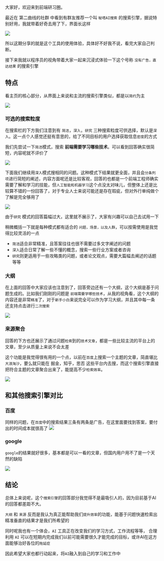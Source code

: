 大家好，欢迎来到前端研习圈。

最近在 第二曲线的社群 中看到有群友推荐一个叫 ```秘塔AI搜索``` 的搜索引擎，据说特别好用，我就带着好奇去用了下，界面长这样

![](http://mmjg.site/imgs/41386d41-c7c6-4b40-9dfe-efba5801c2ea.webp)

所以这期分享的就是这个工具的使用体验，具体好不好我不说，看完大家自己判断。

接下来我就以程序员的视角带着大家一起来沉浸式体验一下这个号称 ```没有广告，直达结果``` 的搜索引擎

## 特点
看主页的核心部分，从界面上来说和主流的搜索引擎类似，都是以```简约```为主

![](http://mmjg.site/imgs/9111638e-db4a-4f6f-96fb-9a91d751ab74.webp)

### 可选的搜索粒度
在搜索栏的下方我们注意到有 ```简洁```，```深入```，```研究``` 三种搜索粒度可供选择，默认是```深入```。这一点个人感觉还挺有意思的，给了不同目标的用户选择获取信息```密度```的方式

我们先尝试一下```简洁```模式，搜索 **前端需要学习哪些技术**。可以看到回答确实很简短，内容呢就不评价了

![](http://mmjg.site/imgs/eedd5183-d82d-4077-b0cd-a35620edde30.webp)


下面我们继续用```深入```模式搜相同的问题。这种模式下结果就更全面，并且会```分条列项```进行简短的阐述，内容方面呢还是比较客观，回答的也都是一个前端工程师确实需要了解和学习的技能，但```人工智能和机器学习```这个点没太对味儿，但整体上还是比较算不错的一份回答了，对于专业人士来说可能还是存在瑕疵，但对外行单纯做个了解是完全够用了

![](http://mmjg.site/imgs/7a707c57-391e-4022-ae41-77df7181cc89.webp)

由于```研究``` 模式的回答篇幅过大，这里就不展示了，大家有兴趣可以自己去试用一下

稍微概括一下就是每种模式都有适合的 ```问题，场景，以及人群```，可以按需使用是我觉得比较灵活的一点

- ```简洁```适合非常精准，且答案往往也很不需要过多文字阐述的问题
- ```深入```适合日常了解一些不懂的概念，搜索一些行业方案或者咨询
- ```研究```则更适用于一些攻略类的问题，或者论文观点，需要大篇幅去阐述的话题等等

### 大纲
在上面的回答中大家应该也注意到了，回答旁边还有一个大纲，这个大纲是基于问题生成的。比如我们刚刚的问题是 ```前端需要学哪些技术```，从我的视角看，这个大纲的内容还是非常```精准```了，对于```新手小白```来说完全可以作为学习大纲，并且其中每一条还支持点击进行```二次搜索```

![](http://mmjg.site/imgs/8f3e3db4-ad44-4c52-a3fc-750e361e3951.webp)


### 来源聚合
回答的下方也还展示了通过问题```检索```到的```技术文章```，都是一些比较主流的平台上的文章，至少从质量上来说不会太差

这个功能是我觉得很有用的一个点，以前在```百度```上搜索一个主题的文章，简直堪比```大浪淘沙```，要么就只能在 掘金，知乎，思否 这些平台内去搜，而这个搜索引擎直接把符合主题的文章聚合出来了，能提高不少```检索效率```。

![](http://mmjg.site/imgs/636ba92f-aa62-41cd-bc46-ee9ba5117445.webp)


## 和其他搜索引擎对比
### 百度
同样的问题，在```百度```中的搜索结果三条有两条是广告，在这里面要找到答案，要付出的时间成本就很高了
![](http://mmjg.site/imgs/64ef57e7-172a-4049-aba4-5e1fde4e601c.webp)

### google
```google```的结果就好很多，基本都是可以一看的文章，但国内用户用不了是一个天然的缺陷

![](http://mmjg.site/imgs/7503105f-82ff-407e-a46f-dd92f81dd1f7.webp)

## 结论
总体上来说呢，这个```搜索引擎```的回答部分我觉得不是最吸引人的，因为目前基于AI的回答都差距不大。

```大纲``` 和 ```来源``` 反而是我认为真正能帮助我们```提升效率```的功能，能基于问题快速检索出精准垂直的结果才是我们所希望的

同时呢我也有一个体会，```AI``` 工具正在改变我们的学习方式，工作流程等等， 合理利用 ```AI``` 可以在短期内完成我们以前可能需要很久才能完成的目标，或许AI在这方面能够治好各位的```拖延症```

因此希望大家也都行动起来，将```AI```融入到自己的学习和工作中

